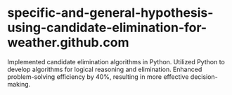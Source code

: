 # specific-and-general-hypothesis-using-candidate-elimination-for-weather.github.com
Implemented candidate elimination algorithms in Python. Utilized Python to develop algorithms for logical reasoning and elimination. Enhanced problem-solving efficiency by 40%, resulting in more effective decision-making.
